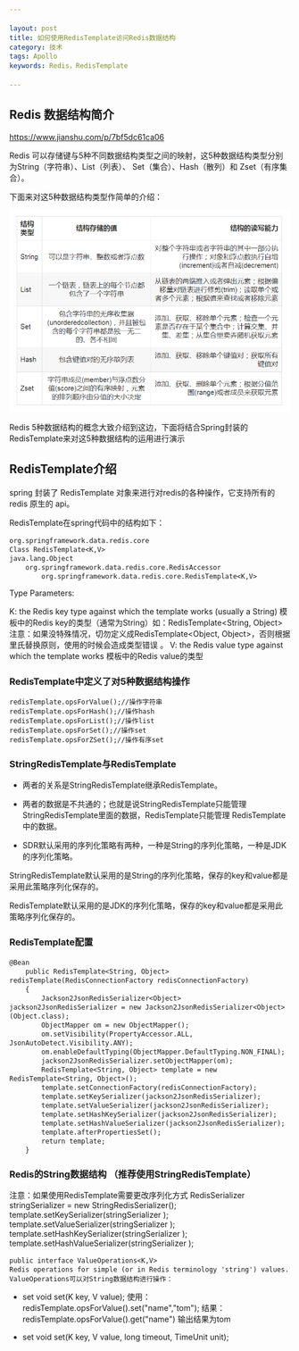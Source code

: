 ```yaml
---

layout: post
title: 如何使用RedisTemplate访问Redis数据结构
category: 技术
tags: Apollo
keywords: Redis，RedisTemplate

---
```


## Redis 数据结构简介
https://www.jianshu.com/p/7bf5dc61ca06

Redis 可以存储键与5种不同数据结构类型之间的映射，这5种数据结构类型分别为String（字符串）、List（列表）、
Set（集合）、Hash（散列）和 Zset（有序集合）。

下面来对这5种数据结构类型作简单的介绍：

![](/public/upload/redis/dataType.png)

Redis 5种数据结构的概念大致介绍到这边，下面将结合Spring封装的RedisTemplate来对这5种数据结构的运用进行演示

## RedisTemplate介绍

spring 封装了 RedisTemplate 对象来进行对redis的各种操作，它支持所有的 redis 原生的 api。

RedisTemplate在spring代码中的结构如下：

    org.springframework.data.redis.core
    Class RedisTemplate<K,V>
    java.lang.Object
        org.springframework.data.redis.core.RedisAccessor
            org.springframework.data.redis.core.RedisTemplate<K,V>


Type Parameters:

K: the Redis key type against which the template works (usually a String)
   模板中的Redis key的类型（通常为String）如：RedisTemplate<String, Object>
   注意：如果没特殊情况，切勿定义成RedisTemplate<Object, Object>，否则根据里氏替换原则，使用的时候会造成类型错误 。
V: the Redis value type against which the template works
   模板中的Redis value的类型
   
### RedisTemplate中定义了对5种数据结构操作

    redisTemplate.opsForValue();//操作字符串
    redisTemplate.opsForHash();//操作hash
    redisTemplate.opsForList();//操作list
    redisTemplate.opsForSet();//操作set
    redisTemplate.opsForZSet();//操作有序set
    
### StringRedisTemplate与RedisTemplate

* 两者的关系是StringRedisTemplate继承RedisTemplate。

* 两者的数据是不共通的；也就是说StringRedisTemplate只能管理StringRedisTemplate里面的数据，RedisTemplate只能管理
RedisTemplate中的数据。

* SDR默认采用的序列化策略有两种，一种是String的序列化策略，一种是JDK的序列化策略。

 StringRedisTemplate默认采用的是String的序列化策略，保存的key和value都是采用此策略序列化保存的。

 RedisTemplate默认采用的是JDK的序列化策略，保存的key和value都是采用此策略序列化保存的。

### RedisTemplate配置

    @Bean
        public RedisTemplate<String, Object> redisTemplate(RedisConnectionFactory redisConnectionFactory)
        {
            Jackson2JsonRedisSerializer<Object> jackson2JsonRedisSerializer = new Jackson2JsonRedisSerializer<Object>(Object.class);
            ObjectMapper om = new ObjectMapper();
            om.setVisibility(PropertyAccessor.ALL, JsonAutoDetect.Visibility.ANY);
            om.enableDefaultTyping(ObjectMapper.DefaultTyping.NON_FINAL);
            jackson2JsonRedisSerializer.setObjectMapper(om);
            RedisTemplate<String, Object> template = new RedisTemplate<String, Object>();
            template.setConnectionFactory(redisConnectionFactory);
            template.setKeySerializer(jackson2JsonRedisSerializer);
            template.setValueSerializer(jackson2JsonRedisSerializer);
            template.setHashKeySerializer(jackson2JsonRedisSerializer);
            template.setHashValueSerializer(jackson2JsonRedisSerializer);
            template.afterPropertiesSet();
            return template;
        }
        
### Redis的String数据结构 （推荐使用StringRedisTemplate）

注意：如果使用RedisTemplate需要更改序列化方式
    RedisSerializer<String> stringSerializer = new StringRedisSerializer();
            template.setKeySerializer(stringSerializer );
            template.setValueSerializer(stringSerializer );
            template.setHashKeySerializer(stringSerializer );
            template.setHashValueSerializer(stringSerializer );

    public interface ValueOperations<K,V>
    Redis operations for simple (or in Redis terminology 'string') values.
    ValueOperations可以对String数据结构进行操作：
 
* set void set(K key, V value);
    使用：redisTemplate.opsForValue().set("name","tom");
    结果：redisTemplate.opsForValue().get("name")  输出结果为tom

* set void set(K key, V value, long timeout, TimeUnit unit);
    




